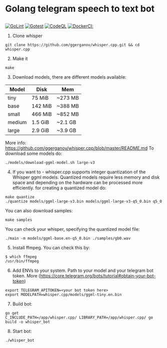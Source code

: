 # Golang telegram speech to text bot
## 
[![GoLint](https://github.com/morheus9/tg_bot_trading/actions/workflows/go_lint.yml/badge.svg?branch=main)](https://github.com/morheus9/tg_bot_trading/actions/workflows/go_lint.yml)
[![Gotest](https://github.com/morheus9/tg_bot_trading/actions/workflows/tests.yml/badge.svg?branch=main)](https://github.com/morheus9/tg_bot_trading/actions/workflows/tests.yml)
[![CodeQL](https://github.com/morheus9/tg_bot_trading/actions/workflows/codeql.yml/badge.svg?branch=main)](https://github.com/morheus9/tg_bot_trading/actions/workflows/codeql.yml)
[![DockerCI:](https://github.com/morheus9/tg_bot_trading/actions/workflows/docker-ci.yml/badge.svg?branch=main)](https://github.com/morheus9/tg_bot_trading/actions/workflows/docker-ci.yml)

1. Clone whisper
```
git clone https://github.com/ggerganov/whisper.cpp.git && cd whisper.cpp
```
2. Make it
```
make
```
3. Download models, there are different models available:

| Model  | Disk    | Mem     |
| ------ | ------- | ------- |
| tiny   | 75 MiB  | ~273 MB |
| base   | 142 MiB | ~388 MB |
| small  | 466 MiB | ~852 MB |
| medium | 1.5 GiB | ~2.1 GB |
| large  | 2.9 GiB | ~3.9 GB |

More info: https://github.com/ggerganov/whisper.cpp/blob/master/README.md
To download some models do:
```
./models/download-ggml-model.sh large-v3
```
4. If you want to - whisper.cpp supports integer quantization of the Whisper ggml models. Quantized models require less memory and disk space and depending on the hardware can be processed more efficiently.
for creating a quantized model do:
```
make quantize
./quantize models/ggml-large-v3.bin models/ggml-large-v3-q5_0.bin q5_0
```
You can also download samples:
```
make samples
```
You can check your whisper, specifying the quantized model file:
```
./main -m models/ggml-base.en-q5_0.bin ./samples/gb0.wav
```
5. Install ffmpeg. You can check this by:
```
$ which ffmpeg
/usr/bin/ffmpeg
```
6. Add ENVs to your system. Path to your model and your telegram bot token. 
More (https://core.telegram.org/bots/tutorial#obtain-your-bot-token)
```
export TELEGRAM_APITOKEN=<your bot token here>
export MODELPATH=whisper.cpp/models/ggml-tiny.en.bin
```
7. Build bot:
```
go get
C_INCLUDE_PATH=/app/whisper.cpp/ LIBRARY_PATH=/app/whisper.cpp/ go build -o whisper_bot
```
8. Start bot:
```
./whisper_bot
```
